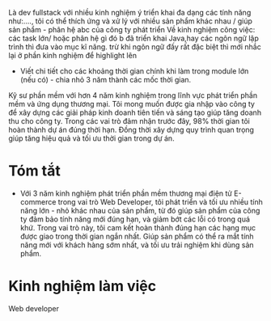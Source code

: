 Là dev fullstack với nhiều kinh nghiệm ý triển khai đa dạng các tính năng như:...., tôi có thể thích ứng và xử lý với nhiều sản phẩm khác nhau / giúp sản phẩm - phân hệ abc của công ty phát triển
Về kinh nghiệm công việc: các task lớn/ hoặc phân hệ gì đó b đã triển khai
Java,hay các ngôn ngữ lập trình thì đưa vào mục kĩ năng. trừ khi ngôn ngữ đấy rất đặc biệt thì mới nhắc lại ở phần kinh nghiệm để highlight lên

- Viết chi tiết cho các khoảng thời gian chính khi làm trong module lớn (nếu có) - chia nhỏ 3 năm thành các mốc thời gian.

Kỹ sư phần mềm với hơn 4 năm kinh nghiệm trong lĩnh vực phát triển phần mềm và ứng dụng thương mại. Tôi mong muốn được gia nhập vào công ty để xây dựng các giải pháp kinh doanh tiên tiến và sáng tạo giúp tăng doanh thu cho công ty. Trong các vai trò đảm nhận trước đây, 98% thời gian tôi hoàn thành dự án đúng thời hạn. Đồng thời xây dựng quy trình quan trọng giúp tăng hiệu quả và tối ưu thời gian trong dự án.

# Tóm tắt

- Với 3 năm kinh nghiệm phát triển phần mềm thương mại điện tử E-commerce trong vai trò Web Developer,
  tôi phát triển và tối ưu nhiều tính năng lớn - nhỏ khác nhau của sản phẩm, từ đó giúp sản phẩm của công ty đảm bảo tính năng mới đúng hạn, và giảm bớt các lỗi có trong quá khứ. Trong vai trò này, tôi cam kết hoàn thành đúng hạn các hạng mục được giao trong thời gian ngắn nhất. Giúp sản phẩm có thể ra mắt tính năng mới với khách hàng sớm nhất, và tối ưu trải nghiệm khi dùng sản phẩm.

# Kinh nghiệm làm việc

Web developer


